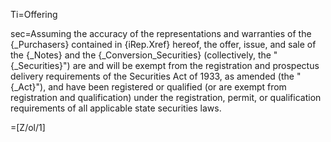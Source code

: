 Ti=Offering

sec=Assuming the accuracy of the representations and warranties of the {_Purchasers} contained in {iRep.Xref} hereof, the offer, issue, and sale of the {_Notes} and the {_Conversion_Securities} (collectively, the "{_Securities}") are and will be exempt from the registration and prospectus delivery requirements of the Securities Act of 1933, as amended (the "{_Act}"), and have been registered or qualified (or are exempt from registration and qualification) under the registration, permit, or qualification requirements of all applicable state securities laws.

=[Z/ol/1]
